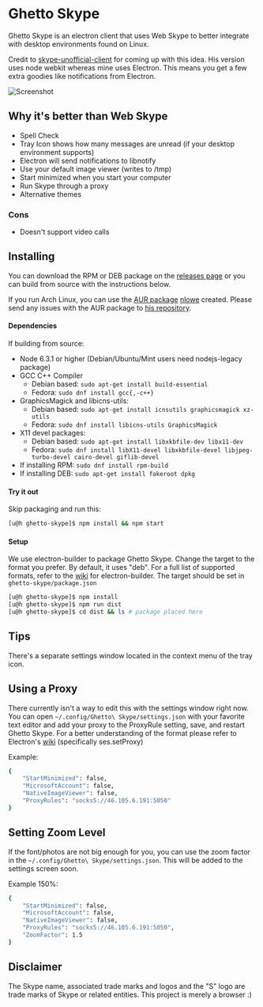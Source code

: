 # Ghetto Skype

Ghetto Skype is an electron client that uses Web Skype to better integrate with desktop environments found on Linux.

Credit to [skype-unofficial-client](https://github.com/haskellcamargo/skype-unofficial-client) for coming up with this idea. His version uses node webkit whereas mine uses Electron. This means you get a few extra goodies like notifications from Electron.

![Screenshot](src/assets/screenshot.png)

## Why it's better than Web Skype
- Spell Check
- Tray Icon shows how many messages are unread (if your desktop environment supports)
- Electron will send notifications to libnotify
- Use your default image viewer (writes to /tmp)
- Start minimized when you start your computer
- Run Skype through a proxy
- Alternative themes

### Cons
- Doesn't support video calls

## Installing

You can download the RPM or DEB package on the [releases page](https://github.com/stanfieldr/ghetto-skype/releases)
or you can build from source with the instructions below.

If you run Arch Linux, you can use the [AUR package](https://aur.archlinux.org/packages/ghetto-skype) [nlowe](https://github.com/nlowe)
created. Please send any issues with the AUR package to [his repository](https://github.com/nlowe/aur-ghetto-skype/issues).

#### Dependencies

If building from source:
- Node 6.3.1 or higher (Debian/Ubuntu/Mint users need nodejs-legacy package)
- GCC C++ Compiler
	- Debian based: `sudo apt-get install build-essential`
	- Fedora: `sudo dnf install gcc{,-c++}`
- GraphicsMagick and libicns-utils:
  - Debian based: `sudo apt-get install icnsutils graphicsmagick xz-utils`
  - Fedora: `sudo dnf install libicns-utils GraphicsMagick`
- X11 devel packages:
	- Debian based: `sudo apt-get install libxkbfile-dev libx11-dev`
	- Fedora: `sudo dnf install libX11-devel libxkbfile-devel libjpeg-turbo-devel cairo-devel giflib-devel`
- If installing RPM: `sudo dnf install rpm-build`
- If installing DEB: `sudo apt-get install fakeroot dpkg`

#### Try it out

Skip packaging and run this:
```bash
[u@h ghetto-skype]$ npm install && npm start
```

#### Setup

We use electron-builder to package Ghetto Skype. Change the target to the
format you prefer. By default, it uses "deb". For a full list of supported formats,
refer to the [wiki](https://www.electron.build/configuration/linux) for electron-builder.
The target should be set in `ghetto-skype/package.json`

```bash
[u@h ghetto-skype]$ npm install
[u@h ghetto-skype]$ npm run dist
[u@h ghetto-skype]$ cd dist && ls # package placed here
```

## Tips

There's a separate settings window located in the context menu of the tray icon.

## Using a Proxy

There currently isn't a way to edit this with the settings window right now. You can open `~/.config/Ghetto\ Skype/settings.json` with your favorite text editor and add your proxy to the ProxyRule setting, save, and restart
Ghetto Skype. For a better understanding of the format please refer to Electron's [wiki](https://github.com/electron/electron/blob/master/docs/api/session.md#instance-methods) (specifically ses.setProxy)

Example:
```bash
{
	"StartMinimized": false,
	"MicrosoftAccount": false,
	"NativeImageViewer": false,
	"ProxyRules": "socks5://46.105.6.191:5050"
}
```

## Setting Zoom Level

If the font/photos are not big enough for you, you can use the zoom factor in the `~/.config/Ghetto\ Skype/settings.json`.
This will be added to the settings screen soon.

Example 150%:
```bash
{
	"StartMinimized": false,
	"MicrosoftAccount": false,
	"NativeImageViewer": false,
	"ProxyRules": "socks5://46.105.6.191:5050",
	"ZoomFactor": 1.5
}
```

## Disclaimer
The Skype name, associated trade marks and logos and the "S" logo are trade marks of Skype or related entities. This project is merely a browser :)
